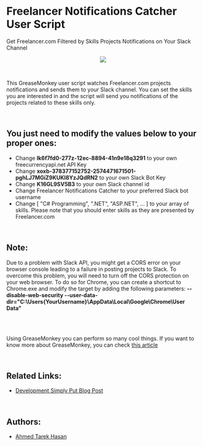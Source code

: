 # Freelancer Notifications Catcher User Script
Get Freelancer.com Filtered by Skills Projects Notifications on Your Slack Channel

<p align="center">
  <img src="https://i.imgur.com/mdflchD.png">
</p>

<br/>

This GreaseMonkey user script watches Freelancer.com projects notifications and sends them to your Slack channel. You can set the skills you are interested in and the script will send you notifications of the projects related to these skills only.

<br/>

## You just need to modify the values below to your proper ones:
* Change **lk6f7fd0-277z-12ec-8894-41n9e18q3291** to your own freecurrencyapi.net API Key
* Change **xoxb-378377152752-2574471671501-pghLJ7MGiZ9KUKI8YzJQdRN2** to your own Slack Bot Key
* Change **K16GL9SV5B3** to your own Slack channel id
* Change Freelancer Notifications Catcher to your preferred Slack bot username
* Change [ "C# Programming", ".NET", "ASP.NET", ... ] to your array of skills. Please note that you should enter skills as they are presented by Freelancer.com

<br/>

## Note:
Due to a problem with Slack API, you might get a CORS error on your browser console leading to a failure in posting projects to Slack. To overcome this problem, you will need to turn off the CORS protection on your web browser. To do so for Chrome, you can create a shortcut to Chrome.exe and modify the target by adding the following parameters:
**--disable-web-security --user-data-dir="C:\Users\{YourUsername}\AppData\Local\Google\Chrome\User Data\"**

<br/>
<br/>

Using GreaseMonkey you can perform so many cool things. If you want to know more about GreaseMonkey, you can check [this article](http://developmentsimplyput.blogspot.com/2013/03/having-fun-with-javascript-and.html)

<br/>

## Related Links:
* [Development Simply Put Blog Post](http://developmentsimplyput.blogspot.com/2013/03/having-fun-with-javascript-and.html)

<br/>

## Authors:
* [Ahmed Tarek Hasan](https://linkedin.com/in/atarekhasan)

